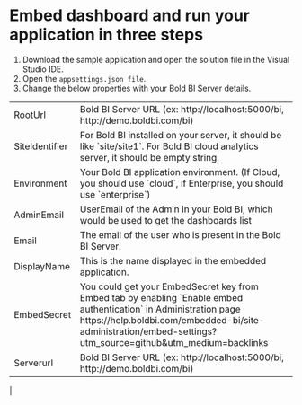 # Embed dashboard and run your application in three steps

1. Download the sample application and open the solution file in the Visual Studio IDE. 
1. Open the `appsettings.json file`.
1. Change the below properties with your Bold BI Server details.

<meta charset="utf-8"/>
<table>
  <tbody>
    <tr>
        <td align="left">RootUrl</td>
        <td align="left">Bold BI Server URL (ex: http://localhost:5000/bi, http://demo.boldbi.com/bi)</td>
   </tr>
   <tr>
        <td align="left">SiteIdentifier</td>
        <td align="left">For Bold BI installed on your server, it should be like `site/site1`. For Bold BI cloud analytics server, it should be empty string.</td>
   </tr>
   <tr>
    <td align="left">Environment</td>
    <td align="left">Your Bold BI application environment. (If Cloud, you should use `cloud`, if Enterprise, you should use `enterprise`)</td>
   </tr>
   <tr>
    <td align="left">AdminEmail</td>
    <td align="left">UserEmail of the Admin in your Bold BI, which would be used to get the dashboards list</td>
   </tr>
   <tr>
    <td align="left">Email</td>
    <td align="left">The email of the user who is present in the Bold BI Server.</td>
   </tr>
   <tr>
    <td align="left">DisplayName</td>
    <td align="left">This is the name displayed in the embedded application.</td>
   </tr>
   <tr>
    <td align="left">EmbedSecret</td>
    <td align="left">You could get your EmbedSecret key from Embed tab by enabling `Enable embed authentication` in Administration page https://help.boldbi.com/embedded-bi/site-administration/embed-settings?utm_source=github&utm_medium=backlinks</td>
   </tr>
   <tr>
    <td align="left">Serverurl</td>
    <td align="left">Bold BI Server URL (ex: http://localhost:5000/bi, http://demo.boldbi.com/bi)</td>
   </tr>
 </tbody>
 </table>|
